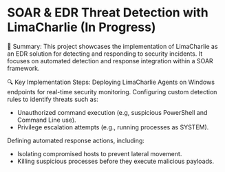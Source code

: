 #  SOAR & EDR Threat Detection with LimaCharlie (In Progress)

📝 Summary:
This project showcases the implementation of LimaCharlie as an EDR solution for detecting and responding to security incidents. It focuses on automated detection and response integration within a SOAR framework.


🔍 Key Implementation Steps:
Deploying LimaCharlie Agents on Windows endpoints for real-time security monitoring.
Configuring custom detection rules to identify threats such as:
- Unauthorized command execution (e.g, suspicious PowerShell and Command Line use).
- Privilege escalation attempts (e.g., running processes as SYSTEM).

Defining automated response actions, including:
- 	Isolating compromised hosts to prevent lateral movement.
- Killing suspicious processes before they execute malicious payloads.

  
